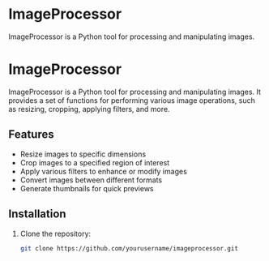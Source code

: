 # ImageProcessor
ImageProcessor is a Python tool for processing and manipulating images.
# ImageProcessor

ImageProcessor is a Python tool for processing and manipulating images. It provides a set of functions for performing various image operations, such as resizing, cropping, applying filters, and more.

## Features

- Resize images to specific dimensions
- Crop images to a specified region of interest
- Apply various filters to enhance or modify images
- Convert images between different formats
- Generate thumbnails for quick previews

## Installation

1. Clone the repository:

   ```bash
   git clone https://github.com/yourusername/imageprocessor.git
